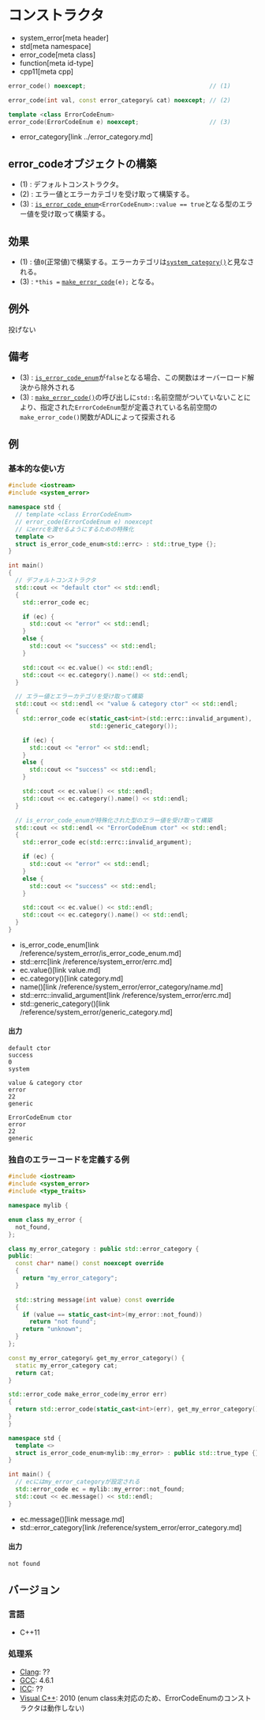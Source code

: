 # コンストラクタ
* system_error[meta header]
* std[meta namespace]
* error_code[meta class]
* function[meta id-type]
* cpp11[meta cpp]

```cpp
error_code() noexcept;                                   // (1)

error_code(int val, const error_category& cat) noexcept; // (2)

template <class ErrorCodeEnum>
error_code(ErrorCodeEnum e) noexcept;                    // (3)
```
* error_category[link ../error_category.md]

## error_codeオブジェクトの構築
- (1) : デフォルトコンストラクタ。
- (2) : エラー値とエラーカテゴリを受け取って構築する。
- (3) : [`is_error_code_enum`](../is_error_code_enum.md)`<ErrorCodeEnum>::value == true`となる型のエラー値を受け取って構築する。


## 効果
- (1) : 値`0`(正常値)で構築する。エラーカテゴリは[`system_category()`](../system_category.md)と見なされる。
- (3) : `*this =` [`make_error_code`](../make_error_code.md)`(e);` となる。


## 例外
投げない


## 備考
- (3) : [`is_error_code_enum`](../is_error_code_enum.md)が`false`となる場合、この関数はオーバーロード解決から除外される
- (3) : [`make_error_code()`](../make_error_code.md)の呼び出しに`std::`名前空間がついていないことにより、指定された`ErrorCodeEnum`型が定義されている名前空間の`make_error_code()`関数がADLによって探索される


## 例
### 基本的な使い方
```cpp example
#include <iostream>
#include <system_error>

namespace std {
  // template <class ErrorCodeEnum>
  // error_code(ErrorCodeEnum e) noexcept
  // にerrcを渡せるようにするための特殊化
  template <>
  struct is_error_code_enum<std::errc> : std::true_type {};
}

int main()
{
  // デフォルトコンストラクタ
  std::cout << "default ctor" << std::endl;
  {
    std::error_code ec;

    if (ec) {
      std::cout << "error" << std::endl;
    }
    else {
      std::cout << "success" << std::endl;
    }

    std::cout << ec.value() << std::endl;
    std::cout << ec.category().name() << std::endl;
  }

  // エラー値とエラーカテゴリを受け取って構築
  std::cout << std::endl << "value & category ctor" << std::endl;
  {
    std::error_code ec(static_cast<int>(std::errc::invalid_argument),
                       std::generic_category());

    if (ec) {
      std::cout << "error" << std::endl;
    }
    else {
      std::cout << "success" << std::endl;
    }

    std::cout << ec.value() << std::endl;
    std::cout << ec.category().name() << std::endl;
  }

  // is_error_code_enumが特殊化された型のエラー値を受け取って構築
  std::cout << std::endl << "ErrorCodeEnum ctor" << std::endl;
  {
    std::error_code ec(std::errc::invalid_argument);

    if (ec) {
      std::cout << "error" << std::endl;
    }
    else {
      std::cout << "success" << std::endl;
    }

    std::cout << ec.value() << std::endl;
    std::cout << ec.category().name() << std::endl;
  }
}
```
* is_error_code_enum[link /reference/system_error/is_error_code_enum.md]
* std::errc[link /reference/system_error/errc.md]
* ec.value()[link value.md]
* ec.category()[link category.md]
* name()[link /reference/system_error/error_category/name.md]
* std::errc::invalid_argument[link /reference/system_error/errc.md]
* std::generic_category()[link /reference/system_error/generic_category.md]

#### 出力
```
default ctor
success
0
system

value & category ctor
error
22
generic

ErrorCodeEnum ctor
error
22
generic
```

### 独自のエラーコードを定義する例
```cpp example
#include <iostream>
#include <system_error>
#include <type_traits>

namespace mylib {

enum class my_error {
  not_found,
};

class my_error_category : public std::error_category {
public:
  const char* name() const noexcept override
  {
    return "my_error_category";
  }

  std::string message(int value) const override
  {
    if (value == static_cast<int>(my_error::not_found))
      return "not found";
    return "unknown";
  }
};

const my_error_category& get_my_error_category() {
  static my_error_category cat;
  return cat;
}

std::error_code make_error_code(my_error err)
{
  return std::error_code(static_cast<int>(err), get_my_error_category());
}
}

namespace std {
  template <>
  struct is_error_code_enum<mylib::my_error> : public std::true_type {};
}

int main() {
  // ecにはmy_error_categoryが設定される
  std::error_code ec = mylib::my_error::not_found;
  std::cout << ec.message() << std::endl;
}
```
* ec.message()[link message.md]
* std::error_category[link /reference/system_error/error_category.md]

#### 出力
```
not found
```

## バージョン
### 言語
- C++11

### 処理系
- [Clang](/implementation.md#clang): ??
- [GCC](/implementation.md#gcc): 4.6.1
- [ICC](/implementation.md#icc): ??
- [Visual C++](/implementation.md#visual_cpp): 2010 (enum class未対応のため、ErrorCodeEnumのコンストラクタは動作しない)


